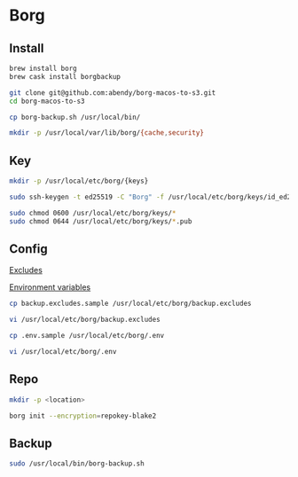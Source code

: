 # Borg

## Install

```sh
brew install borg
brew cask install borgbackup

git clone git@github.com:abendy/borg-macos-to-s3.git
cd borg-macos-to-s3

cp borg-backup.sh /usr/local/bin/

mkdir -p /usr/local/var/lib/borg/{cache,security}
```

## Key

```sh
mkdir -p /usr/local/etc/borg/{keys}

sudo ssh-keygen -t ed25519 -C "Borg" -f /usr/local/etc/borg/keys/id_ed25519

sudo chmod 0600 /usr/local/etc/borg/keys/*
sudo chmod 0644 /usr/local/etc/borg/keys/*.pub
```

## Config

[Excludes](https://borgbackup.readthedocs.io/en/stable/usage/help.html#borg-help-patterns)

[Environment variables](https://borgbackup.readthedocs.io/en/stable/usage/general.html#environment-variables)

```sh
cp backup.excludes.sample /usr/local/etc/borg/backup.excludes

vi /usr/local/etc/borg/backup.excludes

cp .env.sample /usr/local/etc/borg/.env

vi /usr/local/etc/borg/.env
```

## Repo

```sh
mkdir -p <location>

borg init --encryption=repokey-blake2
```

## Backup

```sh
sudo /usr/local/bin/borg-backup.sh
```
